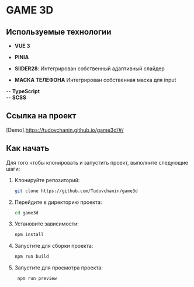 

#  GAME 3D  


## Используемые технологии

- **VUE 3**
  
- **PINIA**

- **SlIDER28**: Интегрирован собственный адаптивный слайдер
- **МАСКА ТЕЛЕФОНА** Интегрирован собственная маска для input 

-- **TypeScript**  
-- **SCSS**  

## Ссылка на проект

[Demo].https://tudovchanin.github.io/game3d/#/


## Как начать

Для того чтобы клонировать и запустить проект, выполните следующие шаги:

1. Клонируйте репозиторий:
    ```bash
    git clone https://github.com/Tudovchanin/game3d
    ```   

2. Перейдите в директорию проекта:
    ```bash
    cd game3d
    ```

3. Установите зависимости:
    ```bash
    npm install
    ```

4. Запустите для сборки проекта:
    ```bash
    npm run build
    ```

5. Запустите для просмотра проекта:
   ```bash
    npm run preview
    ```

